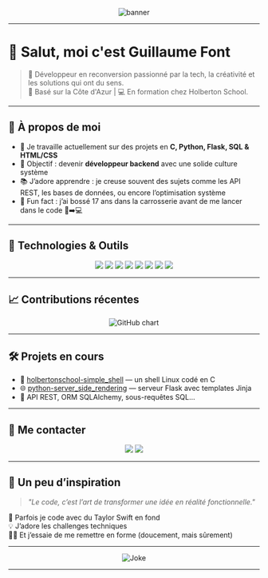 <!-- bannière ou logo -->
<p align="center">
  <img src="https://capsule-render.vercel.app/api?type=waving&color=0A192F&height=200&section=header&text=Bienvenue%20chez%20Guillaume!&fontColor=ffffff&fontSize=40&fontAlignY=35" alt="banner"/>
</p>

---

# 👋 Salut, moi c'est Guillaume Font

> 🎯 Développeur en reconversion passionné par la tech, la créativité et les solutions qui ont du sens.  
> 📍 Basé sur la Côte d'Azur | 💻 En formation chez Holberton School.

---

## 🧠 À propos de moi

- 🔧 Je travaille actuellement sur des projets en **C, Python, Flask, SQL & HTML/CSS**
- 🎯 Objectif : devenir **développeur backend** avec une solide culture système
- 📚 J’adore apprendre : je creuse souvent des sujets comme les API REST, les bases de données, ou encore l’optimisation système
- 🧩 Fun fact : j’ai bossé 17 ans dans la carrosserie avant de me lancer dans le code 🚗➡️💻

---

## 🚀 Technologies & Outils

<p align="center">
  <img src="https://img.shields.io/badge/Python-3670A0?style=for-the-badge&logo=python&logoColor=ffdd54"/>
  <img src="https://img.shields.io/badge/C-00599C?style=for-the-badge&logo=c&logoColor=white"/>
  <img src="https://img.shields.io/badge/MySQL-00000F?style=for-the-badge&logo=mysql&logoColor=white"/>
  <img src="https://img.shields.io/badge/Flask-000000?style=for-the-badge&logo=flask&logoColor=white"/>
  <img src="https://img.shields.io/badge/HTML5-E34F26?style=for-the-badge&logo=html5&logoColor=white"/>
  <img src="https://img.shields.io/badge/CSS3-1572B6?style=for-the-badge&logo=css3&logoColor=white"/>
  <img src="https://img.shields.io/badge/Linux-FCC624?style=for-the-badge&logo=linux&logoColor=black"/>
  <img src="https://img.shields.io/badge/Git-F05032?style=for-the-badge&logo=git&logoColor=white"/>
</p>

---

## 📈 Contributions récentes

<p align="center">
  <img src="https://ghchart.rshah.org/GuillaumeFont" alt="GitHub chart" />
</p>



---

## 🛠️ Projets en cours

- 🔭 [holbertonschool-simple_shell](https://github.com/GuillaumeFont/holbertonschool-simple_shell) — un shell Linux codé en C
- 🌐 [python-server_side_rendering](https://github.com/GuillaumeFont/holbertonschool-higher_level_programming) — serveur Flask avec templates Jinja
- 🧪 API REST, ORM SQLAlchemy, sous-requêtes SQL...

---

## 💬 Me contacter

<p align="center">
  <a href="mailto:guillaume_font@orange.fr"><img src="https://img.shields.io/badge/Email-guillaume_font@orange.fr-D14836?style=for-the-badge&logo=gmail&logoColor=white"/></a>
  <a href="https://www.https://www.linkedin.com/in/guillaume-font-045778330/"><img src="https://img.shields.io/badge/LinkedIn-Profil-0077B5?style=for-the-badge&logo=linkedin&logoColor=white"/></a>
</p>

---

## 🌈 Un peu d’inspiration

> *"Le code, c’est l’art de transformer une idée en réalité fonctionnelle."*

🎵 Parfois je code avec du Taylor Swift en fond  
💡 J’adore les challenges techniques  
🏋️‍♂️ Et j’essaie de me remettre en forme (doucement, mais sûrement)

---

<p align="center">
  <img src="https://readme-jokes.vercel.app/api" alt="Joke" />
</p>

---

